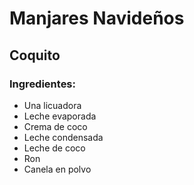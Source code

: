 # Manjares Navideños
## Coquito
### Ingredientes:
- Una licuadora 
- Leche evaporada
- Crema de coco
- Leche condensada
- Leche de coco
- Ron
- Canela en polvo
